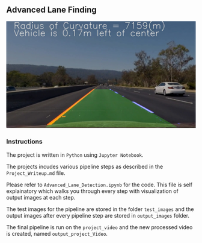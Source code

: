 <!--
  Title: Adcanced Lane detection using Python and OpenCV
  Description: Lane detection using Opencv
  Author:
  -->

## Advanced Lane Finding
![Lanes Image](./examples/example_output.jpg) 

### Instructions

The project is written in `Python` using `Jupyter Notebook`. 

The projects incudes various pipeline steps as described in the `Project_Writeup.md` file.

Please refer to `Advanced_Lane_Detection.ipynb` for the code. This file is self explainatory which walks you through every step with visualization of output images at each step.

The test images for the pipeline are stored in the folder `test_images` and the output images after every pipeline step are stored in `output_images` folder.

The final pipeline is run on the `project_video` and the new processed video is created, named `output_project_Video`.

